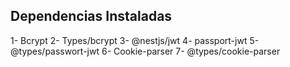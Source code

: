 ## Dependencias Instaladas

1- Bcrypt
2- Types/bcrypt
3- @nestjs/jwt 
4- passport-jwt
5- @types/passwort-jwt
6- Cookie-parser
7- @types/cookie-parser

